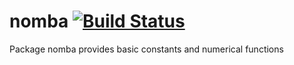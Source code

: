 # nomba [![Build Status](https://travis-ci.org/azbshiri/nomba.svg?branch=master)](https://travis-ci.org/azbshiri/nomba)
Package nomba provides basic constants and numerical functions
